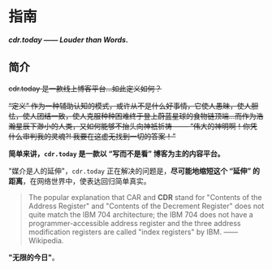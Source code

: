 # 指南

___cdr.today —— Louder than Words.___

## 简介

~~cdr.today 是一款线上博客平台...如此定义如何？~~

~~“定义” 作为一种辅助认知的模式，或许从不是什么好事情，它使人愚昧，使人胆怯，使人团结一致，使人克服种种困难终于登上蔚蓝星球的食物链顶端...而作为浩瀚星辰下渺小的人类，又如何能够不抬头向神衹祈祷 —— “伟大的神明啊！你凭什么审判我的灵魂?! 我要在这虚无找到一切的答案！”~~

__简单来讲，`cdr.today` 是一款以 “写而不是看” 博客为主的内容平台。__

"媒介是人的延伸"，`cdr.today` 正在解决的问题是，__尽可能地缩短这个 “延伸” 的距离__，在网络世界中，使表达回归简单真实。

> The popular explanation that CAR and __CDR__ stand for "Contents of the Address Register" and "Contents of the Decrement Register" does not quite match the IBM 704 architecture; the IBM 704 does not have a programmer-accessible address register and the three address modification registers are called "index registers" by IBM. —— Wikipedia.

__"无限的今日"__。
